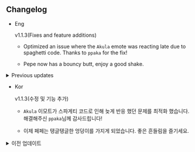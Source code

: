 ## Changelog
- Eng

	v1.1.3(Fixes and feature additions)
	
	- Optimized an issue where the `Akula` emote was reacting late due to spaghetti code. Thanks to `ppaka` for the fix!
		
	- Pepe now has a bouncy butt, enjoy a good shake.
	
<details>
<summary>Previous updates</summary>

	v1.1.2
	- Modified the README
	
	v1.1.1
	
	- An issue with v1.1.0 has been fixed!
		
	v1.1.0
	
	- Pepe has been added! But the model is not finished yet, we will update it gradually.
		
	- Config has been changed, please delete the old config before running!
		
	v1.0.5
	
	- Updated to match ModelReplacementAPI version
		
	- Fixed an issue where hair physics would tear and show the inside of the head
		
	v1.0.4
	
	- Added back the missing content to the ReadMe
		
	v1.0.3
	
	- Changed the shaders
		
	- Removed post-processing to eliminate graininess unique to real estate companies
		
	- Added physics for the chest again (but it's barely noticeable)
		
	v1.0.2
	
	- We've temporarily removed physics from chests due to a bug that was causing them to be deleted for unknown reasons
		
	v1.0.1
	
	- The image you added with More Suits was incorrect We've fixed that error and rewritten the ReadMe
		
	v1.0.0
	
	- I made a mistake with the uploaded version, here's the real one
		
	v0.0.1
	
	- test version
</details>

- Kor

	v1.1.3(수정 및 기능 추가)
	
	- `Akula` 이모트가 스파게티 코드로 인해 늦게 반응 했던 문제를 최적화 했습니다. 해결해주신 `ppaka`님께 감사드립니다!
		
	- 이제 페페는 탱글탱글한 엉덩이를 가지게 되었습니다. 좋은 흔들림을 즐기세요.
		
<details>
<summary>이전 업데이트</summary>

	v1.1.2
	- README를 수정했습니다

	v1.1.1
	
	- v1.1.0에서 발생했던 문제가 해결되었습니다!
		
	v1.1.0
	
	- 페페가 추가되었습니다! 하지만 아직 모델이 완성되지 않았습니다 차근차근 업데이트 하겠습니다.
		
	- Config가 변경되었습니다. 실행하기 전에 이전 Config를 삭제하여 주세요!
		
	v1.0.5
	
	- ModelReplacementAPI버전에 맞춰 업데이트 했습니다
		
	- 머리카락의 물리가 찢어지면서 머릿 속이 보이던 이슈가 수정되었습니다
		
	v1.0.4
	
	- ReadMe에 누락된 내용을 다시 추가했습니다
		
	v1.0.3
	
	- 모델의 셰이더를 변경했습니다
		
	- 포스트 프로세싱을 제외하여 리설컴퍼니 특유의 거칠어짐을 제거했습니다
		
	- 가슴의 물리를 다시 추가했습니다(하지만 거의 티가 나지 않습니다)
		
	v1.0.2
	
	- 알 수 없는 이유로 가슴이 삭제되는 버그가 발생하여 임시로 가슴의 물리를 삭제했습니다
		
	v1.0.1
	
	- More Suits로 추가한 이미지가 잘못되었습니다 그 오류와 ReadMe를 다시 작성했습니다
		
	v1.0.0
	
	- 업로드 버전을 실수했습니다 이쪽이 진짜 버전입니다
		
	v0.0.1
	
	- 테스트 버전입니다
</details>
